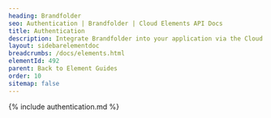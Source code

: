 ```yaml
---
heading: Brandfolder
seo: Authentication | Brandfolder | Cloud Elements API Docs
title: Authentication
description: Integrate Brandfolder into your application via the Cloud Elements APIs.
layout: sidebarelementdoc
breadcrumbs: /docs/elements.html
elementId: 492
parent: Back to Element Guides
order: 10
sitemap: false
---
```


{% include authentication.md %}
